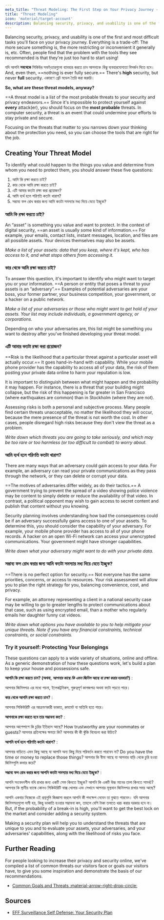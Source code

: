 ```yaml
---
meta_title: "Threat Modeling: The First Step on Your Privacy Journey - Privacy Guides"
title: "Threat Modeling"
icon: 'material/target-account'
description: Balancing security, privacy, and usability is one of the first and most difficult tasks you'll face on your privacy journey.
---
```


Balancing security, privacy, and usability is one of the first and most difficult tasks you'll face on your privacy journey. Everything is a trade-off: The more secure something is, the more restricting or inconvenient it generally is, etc. Often, people find that the problem with the tools they see recommended is that they're just too hard to start using!

যদি আপনি **সবথেকে** সিকিউর সফটও়্যারগুলো ব্যাবহার করতে চান আপনাকে *কিছু* ব্যবহারযোগ্যতা বিসর্জন দিতে হবে। And, even then, ==nothing is ever fully secure.== There's **high** security, but never **full** security. একারণে থ্রেট মডেল তৈরি করা জরুরি।

**So, what are these threat models, anyway?**

==A threat model is a list of the most probable threats to your security and privacy endeavors.== Since it's impossible to protect yourself against **every** attack(er), you should focus on the **most probable** threats. In computer security, a threat is an event that could undermine your efforts to stay private and secure.

Focusing on the threats that matter to you narrows down your thinking about the protection you need, so you can choose the tools that are right for the job.

## Creating Your Threat Model

To identify what could happen to the things you value and determine from whom you need to protect them, you should answer these five questions:

1. আমি কি রক্ষা করতে চাই?
2. কার থেকে আমি রক্ষা করতে চাই?
3. এটি আমার কতটা রক্ষা করা প্রয়োজন?
4. আমি ব্যর্থ হলে পরিণতি কতটা খারাপ?
5. সম্ভাব্য ফল রোধ করার জন্য আমি কতটা সমস্যার মধ্য দিয়ে যেতে ইচ্ছুক?

### আমি কি রক্ষা করতে চাই?

An “asset” is something you value and want to protect. In the context of digital security, ==an asset is usually some kind of information.== For example, your emails, contact lists, instant messages, location, and files are all possible assets. Your devices themselves may also be assets.

*Make a list of your assets: data that you keep, where it's kept, who has access to it, and what stops others from accessing it.*

### কার থেকে আমি রক্ষা করতে চাই?

To answer this question, it's important to identify who might want to target you or your information. ==A person or entity that poses a threat to your assets is an “adversary”.== Examples of potential adversaries are your boss, your former partner, your business competition, your government, or a hacker on a public network.

*Make a list of your adversaries or those who might want to get hold of your assets. Your list may include individuals, a government agency, or corporations.*

Depending on who your adversaries are, this list might be something you want to destroy after you've finished developing your threat model.

### এটি আমার কতটা রক্ষা করা প্রয়োজন?

==Risk is the likelihood that a particular threat against a particular asset will actually occur.== It goes hand-in-hand with capability. While your mobile phone provider has the capability to access all of your data, the risk of them posting your private data online to harm your reputation is low.

It is important to distinguish between what might happen and the probability it may happen. For instance, there is a threat that your building might collapse, but the risk of this happening is far greater in San Francisco (where earthquakes are common) than in Stockholm (where they are not).

Assessing risks is both a personal and subjective process. Many people find certain threats unacceptable, no matter the likelihood they will occur, because the mere presence of the threat is not worth the cost. In other cases, people disregard high risks because they don't view the threat as a problem.

*Write down which threats you are going to take seriously, and which may be too rare or too harmless (or too difficult to combat) to worry about.*

### আমি ব্যর্থ হলে পরিণতি কতটা খারাপ?

There are many ways that an adversary could gain access to your data. For example, an adversary can read your private communications as they pass through the network, or they can delete or corrupt your data.

==The motives of adversaries differ widely, as do their tactics.== A government trying to prevent the spread of a video showing police violence may be content to simply delete or reduce the availability of that video. In contrast, a political opponent may wish to gain access to secret content and publish that content without you knowing.

Security planning involves understanding how bad the consequences could be if an adversary successfully gains access to one of your assets. To determine this, you should consider the capability of your adversary. For example, your mobile phone provider has access to all of your phone records. A hacker on an open Wi-Fi network can access your unencrypted communications. Your government might have stronger capabilities.

*Write down what your adversary might want to do with your private data.*

### সম্ভাব্য ফল রোধ করার জন্য আমি কতটা সমস্যার মধ্য দিয়ে যেতে ইচ্ছুক?

==There is no perfect option for security.== Not everyone has the same priorities, concerns, or access to resources. Your risk assessment will allow you to plan the right strategy for you, balancing convenience, cost, and privacy.

For example, an attorney representing a client in a national security case may be willing to go to greater lengths to protect communications about that case, such as using encrypted email, than a mother who regularly emails her daughter funny cat videos.

*Write down what options you have available to you to help mitigate your unique threats. Note if you have any financial constraints, technical constraints, or social constraints.*

### Try it yourself: Protecting Your Belongings

These questions can apply to a wide variety of situations, online and offline. As a generic demonstration of how these questions work, let's build a plan to keep your house and possessions safe.

**আপনি কি রক্ষা করতে চান? (অথবা, *আপনার কাছে কি এমন জিনিস আছে যা রক্ষা করার দরকার?*)**
:

আপনার জিনিসপত্র এর মধ্যে গয়না, ইলেকট্রনিকস, গুরুত্বপূর্ণ কাগজপত্র অথবা ফটো পড়তে পারে। 

**কার থেকে আপনি রক্ষা করতে চান?**
:

আপনার সিকিউরিটি এর আক্রমণকারী ডাকাত, রুমমেট বা অতিথি হতে পারে।

**আপনাকে রক্ষা করতে হবে তার সম্ভাবনা কত?**
:

আপনার আশেপাশে কি চুরির ইতিহাস আছে? How trustworthy are your roommates or guests? আপনার প্রতিপক্ষের ক্ষমতা কি? আপনার কী কী ঝুঁকি বিবেচনা করা উচিত?

**আপনি ব্যর্থ হলে পরিণতি কতটা খারাপ?**
:

আপনার বাড়িতে এমন কিছু আছে যা আপনি অন্য কিছু দিয়ে পরিবর্তন করতে পারবেন না? Do you have the time or money to replace those things? আপনার কি বীমা আছে যা আপনার বাড়ি থেকে চুরি হওয়া জিনিসগুলি কভার করে?

**সম্ভাব্য ফল রোধ করার জন্য আপনি কতটা সমস্যার মধ্য দিয়ে যেতে ইচ্ছুক?**
:

আপনি সংবেদনশীল নথি রাখার জন্য একটি সেফ কিনতে ইচ্ছুক? আপনি কি একটি উচ্চ মানের তালা কিনতে সামর্থ্য? আপনার কি স্থানীয় ব্যাঙ্কে কোনও সিকিউরিটি বাক্স খোলার এবং সেখানে আপনার মূল্যবান জিনিসপত্র রাখার সময় আছে?

আপনি একবার নিজেকে এই প্রশ্নগুলি জিজ্ঞাসা করলে আপনি কী পদক্ষেপ নেবেন তা বুঝতে পারবেন। যদি আপনার জিনিসপত্রগুলো দামী হয়, কিন্তু ডাকাতি হওয়ার সম্ভাবনা কম, তাহলে বেশি টাকা তলাতে খরচ করার দরকার হবে না। But, if the probability of a break-in is high, you'll want to get the best lock on the market and consider adding a security system.

Making a security plan will help you to understand the threats that are unique to you and to evaluate your assets, your adversaries, and your adversaries' capabilities, along with the likelihood of risks you face.

## Further Reading

For people looking to increase their privacy and security online, we've compiled a list of common threats our visitors face or goals our visitors have, to give you some inspiration and demonstrate the basis of our recommendations.

- [Common Goals and Threats :material-arrow-right-drop-circle:](common-threats.md)

## Sources

- [EFF Surveillance Self Defense: Your Security Plan](https://ssd.eff.org/en/module/your-security-plan)
